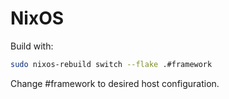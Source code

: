 # NixOS

Build with:

```sh
sudo nixos-rebuild switch --flake .#framework
```

Change #framework to desired host configuration.
